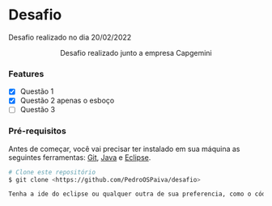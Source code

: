 # Desafio
Desafio realizado no dia 20/02/2022


<p align="center">Desafio realizado junto a empresa Capgemini</p>


### Features

- [x] Questão 1
- [x] Questão 2 apenas o esboço 
- [ ] Questão 3

### Pré-requisitos

Antes de começar, você vai precisar ter instalado em sua máquina as seguintes ferramentas:
[Git](https://git-scm.com), [Java](https://www.java.com/pt-BR/download/ie_manual.jsp?locale=pt_BR) e [Eclipse](https://www.eclipse.org/downloads/). 




```bash
# Clone este repositório
$ git clone <https://github.com/PedroOSPaiva/desafio>

Tenha a ide do eclipse ou qualquer outra de sua preferencia, como o código é simples é necessario só abri-lo e execula-lo na sua ide. 
